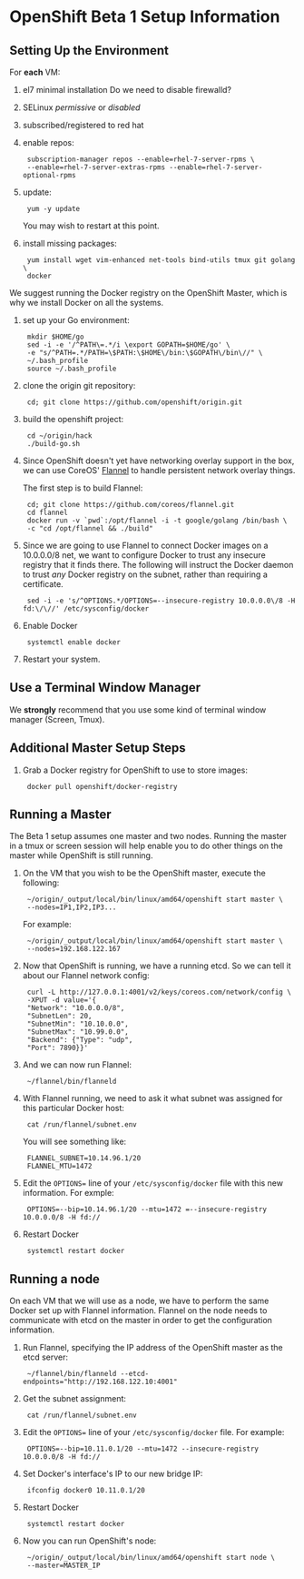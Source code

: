 # OpenShift Beta 1 Setup Information
## Setting Up the Environment
For **each** VM:

1. el7 minimal installation
Do we need to disable firewalld?
1. SELinux *permissive* or *disabled*
1. subscribed/registered to red hat
1. enable repos:

        subscription-manager repos --enable=rhel-7-server-rpms \
        --enable=rhel-7-server-extras-rpms --enable=rhel-7-server-optional-rpms

1. update:

        yum -y update

    You may wish to restart at this point.

1. install missing packages:

        yum install wget vim-enhanced net-tools bind-utils tmux git golang \
        docker

We suggest running the Docker registry on the OpenShift Master, which is why we
install Docker on all the systems.

1. set up your Go environment:

        mkdir $HOME/go
        sed -i -e '/^PATH\=.*/i \export GOPATH=$HOME/go' \
        -e "s/^PATH=.*/PATH=\$PATH:\$HOME\/bin:\$GOPATH\/bin\//" \
        ~/.bash_profile
        source ~/.bash_profile

1. clone the origin git repository:

        cd; git clone https://github.com/openshift/origin.git

1. build the openshift project:

        cd ~/origin/hack
        ./build-go.sh

1. Since OpenShift doesn't yet have networking overlay support in the box, we
    can use CoreOS'
    [Flannel]( http://www.slideshare.net/lorispack/using-coreos-flannel-for-docker-networking )
    to handle persistent network overlay things.

    The first step is to build Flannel:

        cd; git clone https://github.com/coreos/flannel.git
        cd flannel
        docker run -v `pwd`:/opt/flannel -i -t google/golang /bin/bash \
        -c "cd /opt/flannel && ./build"

1. Since we are going to use Flannel to connect Docker images
on a 10.0.0.0/8 net, we want to configure Docker to trust any insecure registry
that it finds there. The following will instruct the Docker daemon to trust
*any* Docker registry on the subnet, rather than requiring a certificate.

        sed -i -e 's/^OPTIONS.*/OPTIONS=--insecure-registry 10.0.0.0\/8 -H fd:\/\//' /etc/sysconfig/docker

1. Enable Docker

        systemctl enable docker

1. Restart your system.

## Use a Terminal Window Manager
We **strongly** recommend that you use some kind of terminal window manager
(Screen, Tmux).

## Additional Master Setup Steps
1. Grab a Docker registry for OpenShift to use to store images:

        docker pull openshift/docker-registry

## Running a Master
The Beta 1 setup assumes one master and two nodes. Running the master in a tmux
or screen session will help enable you to do other things on the master while
OpenShift is still running.

1. On the VM that you wish to be the OpenShift master, execute the following:

        ~/origin/_output/local/bin/linux/amd64/openshift start master \
        --nodes=IP1,IP2,IP3...

    For example:
    
        ~/origin/_output/local/bin/linux/amd64/openshift start master \
        --nodes=192.168.122.167

1. Now that OpenShift is running, we have a running etcd. So we can tell it about
our Flannel network config:

        curl -L http://127.0.0.1:4001/v2/keys/coreos.com/network/config \
        -XPUT -d value='{
        "Network": "10.0.0.0/8",
        "SubnetLen": 20,
        "SubnetMin": "10.10.0.0",
        "SubnetMax": "10.99.0.0",
        "Backend": {"Type": "udp",
        "Port": 7890}}'

1. And we can now run Flannel:

        ~/flannel/bin/flanneld

1. With Flannel running, we need to ask it what subnet was assigned for this
particular Docker host:

        cat /run/flannel/subnet.env

    You will see something like:

        FLANNEL_SUBNET=10.14.96.1/20
        FLANNEL_MTU=1472

1. Edit the `OPTIONS=` line of your `/etc/sysconfig/docker` file with this new
information. For exmple:

        OPTIONS=--bip=10.14.96.1/20 --mtu=1472 =--insecure-registry 10.0.0.0/8 -H fd://

1. Restart Docker

        systemctl restart docker

## Running a node
On each VM that we will use as a node, we have to perform the same Docker set up
with Flannel information.  Flannel on the node needs to communicate with etcd on
the master in order to get the configuration information.

1. Run Flannel, specifying the IP address of the OpenShift master as the etcd
server:

        ~/flannel/bin/flanneld --etcd-endpoints="http://192.168.122.10:4001"

1. Get the subnet assignment:

        cat /run/flannel/subnet.env

1. Edit the `OPTIONS=` line of your `/etc/sysconfig/docker` file. For example:

        OPTIONS=--bip=10.11.0.1/20 --mtu=1472 --insecure-registry 10.0.0.0/8 -H fd://

1. Set Docker's interface's IP to our new bridge IP:

        ifconfig docker0 10.11.0.1/20

1. Restart Docker

        systemctl restart docker

1. Now you can run OpenShift's node:

        ~/origin/_output/local/bin/linux/amd64/openshift start node \
        --master=MASTER_IP
